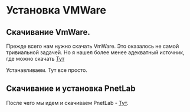 # Установка VMWare
## Скачивание VmWare. 

Прежде всего нам нужно скачать VmWare. Это оказалось не самой тривиальной задачей. Но я нашел более менее адекватный источник, где можно скачать [Тут](https://www.comss.ru/page.php?id=13769)

Устанавливаем. Тут все просто. 

## Скачивание и установка PnetLab

После чего мы идем и скачиваем PnetLab - [Тут](https://pnetlab.com/pages/download). 
